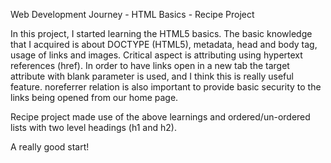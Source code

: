 Web Development Journey - HTML Basics - Recipe Project

In this project, I started learning the HTML5 basics. The basic knowledge that I acquired is about DOCTYPE (HTML5), metadata, head and body tag, usage of links and images. Critical aspect is attributing using hypertext references (href). In order to have links open in a new tab the target attribute with blank parameter is used, and I think this is really useful feature. noreferrer relation is also important to provide basic security to the links being opened from our home page.

Recipe project made use of the above learnings and ordered/un-ordered lists with two level headings (h1 and h2).

A really good start!
